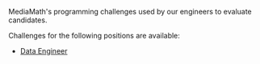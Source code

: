 MediaMath's programming challenges used by our engineers to evaluate candidates.

Challenges for the following positions are available:
 - [Data Engineer](data-engineer/)